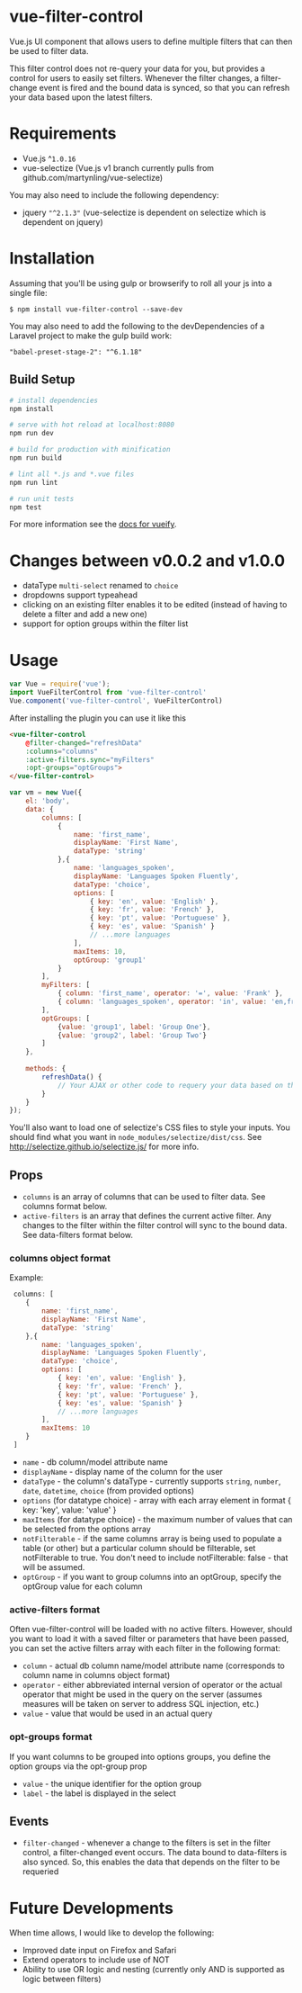 # vue-filter-control
Vue.js UI component that allows users to define multiple filters that can then be used to filter data.

This filter control does not re-query your data for you, but provides a control for users to easily set filters. Whenever the filter changes, a filter-change event is fired and the bound data is synced, so that you can refresh your data based upon the latest filters. 

# Requirements

- Vue.js ^`1.0.16`
- vue-selectize  (Vue.js v1 branch currently pulls from github.com/martynling/vue-selectize)

You may also need to include the following dependency:
- jquery `"^2.1.3"` (vue-selectize is dependent on selectize which is dependent on jquery) 


# Installation
Assuming that you'll be using gulp or browserify to roll all your js into a single file:
 
```shell
$ npm install vue-filter-control --save-dev
```

You may also need to add the following to the devDependencies of a Laravel project to make the gulp build work:
``` 
"babel-preset-stage-2": "^6.1.18"
```

## Build Setup

``` bash
# install dependencies
npm install

# serve with hot reload at localhost:8080
npm run dev

# build for production with minification
npm run build

# lint all *.js and *.vue files
npm run lint

# run unit tests
npm test
```

For more information see the [docs for vueify](https://github.com/vuejs/vueify).

# Changes between v0.0.2 and v1.0.0

* dataType `multi-select` renamed to `choice`
* dropdowns support typeahead
* clicking on an existing filter enables it to be edited (instead of having to delete a filter and add a new one)
* support for option groups within the filter list

# Usage

```javascript
var Vue = require('vue');
import VueFilterControl from 'vue-filter-control'
Vue.component('vue-filter-control', VueFilterControl)
```

After installing the plugin you can use it like this

```html
<vue-filter-control
    @filter-changed="refreshData"
    :columns="columns"
    :active-filters.sync="myFilters"
    :opt-groups="optGroups">
</vue-filter-control>
```

```javascript
var vm = new Vue({
    el: 'body',
    data: {
        columns: [ 
            {
                name: 'first_name', 
                displayName: 'First Name',
                dataType: 'string'    
            },{
                name: 'languages_spoken',
                displayName: 'Languages Spoken Fluently',
                dataType: 'choice',
                options: [
                    { key: 'en', value: 'English' },
                    { key: 'fr', value: 'French' },
                    { key: 'pt', value: 'Portuguese' },
                    { key: 'es', value: 'Spanish' }
                    // ...more languages
                ],
                maxItems: 10,
                optGroup: 'group1'
            }    
        ],
        myFilters: [
            { column: 'first_name', operator: '=', value: 'Frank' },
            { column: 'languages_spoken', operator: 'in', value: 'en,fr' }
        ],
        optGroups: [
            {value: 'group1', label: 'Group One'},
            {value: 'group2', label: 'Group Two'}            
        ]
    },
    
    methods: {
        refreshData() {
            // Your AJAX or other code to requery your data based on the latest filters
        }
    }
});
```

You'll also want to load one of selectize's CSS files to style your inputs. You should find what you want in `node_modules/selectize/dist/css`. See http://selectize.github.io/selectize.js/ for more info. 

## Props

- `columns` is an array of columns that can be used to filter data. See columns format below.
- `active-filters` is an array that defines the current active filter. Any changes to the filter within the filter control will sync to the bound data. See data-filters format below.

### columns object format

Example:
```javascript
 columns: [ 
    {
        name: 'first_name', 
        displayName: 'First Name',
        dataType: 'string'    
    },{
        name: 'languages_spoken',
        displayName: 'Languages Spoken Fluently',
        dataType: 'choice',
        options: [
            { key: 'en', value: 'English' },
            { key: 'fr', value: 'French' },
            { key: 'pt', value: 'Portuguese' },
            { key: 'es', value: 'Spanish' }
            // ...more languages
        ],
        maxItems: 10            
    }    
 ]
```

 - `name` - db column/model attribute name
 - `displayName` - display name of the column for the user
 - `dataType` - the column's dataType - currently supports `string`, `number`, `date`, `datetime`, `choice` (from provided options)
 - `options` (for datatype choice) - array with each array element in format { key: 'key', value: 'value' }
 - `maxItems` (for datatype choice) - the maximum number of values that can be selected from the options array
 - `notFilterable` - if the same columns array is being used to populate a table (or other) but a particular column should be filterable, set notFilterable to true. You don't need to include notFilterable: false - that will be assumed.
 - `optGroup` - if you want to group columns into an optGroup, specify the optGroup value for each column

### active-filters format

Often vue-filter-control will be loaded with no active filters. However, should you want to load it with a saved filter or parameters that have been passed, you can set the active filters array with each filter in the following format:

 - `column` - actual db column name/model attribute name (corresponds to column name in columns object format) 
 - `operator` - either abbreviated internal version of operator or the actual operator that might be used in the query on the server (assumes measures will be taken on server to address SQL injection, etc.) 
 - `value` - value that would be used in an actual query

### opt-groups format

If you want columns to be grouped into options groups, you define the option groups via the opt-group prop
 - `value` - the unique identifier for the option group
 - `label` - the label is displayed in the select

## Events

 - `filter-changed` - whenever a change to the filters is set in the filter control, a filter-changed event occurs. The data bound to data-filters is also synced. So, this enables the data that depends on the filter to be requeried  

# Future Developments

When time allows, I would like to develop the following:

 - Improved date input on Firefox and Safari
 - Extend operators to include use of NOT
 - Ability to use OR logic and nesting (currently only AND is supported as logic between filters)
 